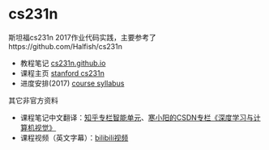 # cs231n
斯坦福cs231n 2017作业代码实践，主要参考了https://github.com/Halfish/cs231n

- 教程笔记 [cs231n.github.io](http://cs231n.github.io/)
- 课程主页 [stanford cs231n](http://cs231n.stanford.edu/index.html)
- 进度安排(2017) [course syllabus](http://cs231n.stanford.edu/2017/syllabus)

其它非官方资料
- 课程笔记中文翻译：[知乎专栏智能单元](https://zhuanlan.zhihu.com/p/21930884)、[寒小阳的CSDN专栏《深度学习与计算机视觉》](https://blog.csdn.net/column/details/dl-computer-vision.html)
- 课程视频（英文字幕）：[bilibili视频](https://www.bilibili.com/video/av13260183/?p=2)
